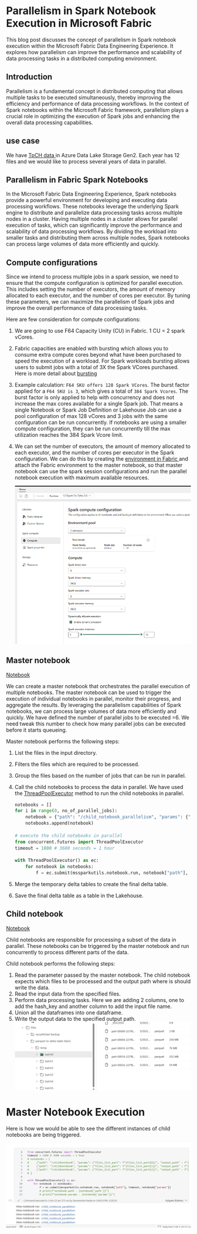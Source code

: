 # Parallelism in Spark Notebook Execution in Microsoft Fabric

This blog post discusses the concept of parallelism in Spark notebook execution within the Microsoft Fabric Data Engineering Experience. It explores how parallelism can improve the performance and scalability of data processing tasks in a distributed computing environment.

## Introduction

Parallelism is a fundamental concept in distributed computing that allows multiple tasks to be executed simultaneously, thereby improving the efficiency and performance of data processing workflows. In the context of Spark notebooks within the Microsoft Fabric framework, parallelism plays a crucial role in optimizing the execution of Spark jobs and enhancing the overall data processing capabilities.

## use case

We have [TpCH data ](https://www.nyc.gov/site/tlc/about/tlc-trip-record-data.page) in Azure Data Lake Storage Gen2. Each year has 12 files and we would like to process several years of data in parallel. 

## Parallelism in Fabric Spark Notebooks

In the Microsoft Fabric Data Engineering Experience, Spark notebooks provide a powerful environment for developing and executing data processing workflows. These notebooks leverage the underlying Spark engine to distribute and parallelize data processing tasks across multiple nodes in a cluster.
Having multiple nodes in a cluster allows for parallel execution of tasks, which can significantly improve the performance and scalability of data processing workflows. By dividing the workload into smaller tasks and distributing them across multiple nodes, Spark notebooks can process large volumes of data more efficiently and quickly.

## Compute configurations

Since we intend to process multiple jobs in a spark session, we need to ensure that the compute configuration is optimized for parallel execution. This includes setting the number of executors, the amount of memory allocated to each executor, and the number of cores per executor. By tuning these parameters, we can maximize the parallelism of Spark jobs and improve the overall performance of data processing tasks.

Here are few consideration for compute configurations:
1) We are going to use F64 Capacity Unity (CU) in Fabric. 1 CU = 2 spark vCores. 
2) Fabric capacities are enabled with bursting which allows you to consume extra compute cores beyond what have been purchased to speed the execution of a workload. For Spark workloads bursting allows users to submit jobs with a total of 3X the Spark VCores purchased. Here is more detail about [bursting](https://learn.microsoft.com/en-us/fabric/data-engineering/spark-job-concurrency-and-queueing#concurrency-throttling-and-queueing)
3) Example calculation: `F64 SKU offers 128 Spark VCores`. The burst factor applied for a `F64 SKU is 3`, which gives a total of `384 Spark Vcores`. The burst factor is only applied to help with concurrency and does not increase the max cores available for a single Spark job. That means a single Notebook or Spark Job Definition or Lakehouse Job can use a pool configuration of max 128 vCores and 3 jobs with the same configuration can be run concurrently. If notebooks are using a smaller compute configuration, they can be run concurrently till the max utilization reaches the 384 Spark Vcore limit.
4) We can set the number of executors, the amount of memory allocated to each executor, and the number of cores per executor in the Spark configuration. We can do this by creating the [environment in Fabric ](https://learn.microsoft.com/en-us/fabric/data-engineering/workspace-admin-settings#environment)and attach the Fabric environment to the master notebook, so that master notebook can use the spark session configurations and run the parallel notebook execution with maximum available resources.


    ![alt text](.images\environment_image.png)

## Master notebook

[Notebook](dataEngineering\Lakehouse\parallelism_in_notebooks\readme.md)

We can create a master notebook that orchestrates the parallel execution of multiple notebooks. The master notebook can be used to trigger the execution of individual notebooks in parallel, monitor their progress, and aggregate the results. By leveraging the parallelism capabilities of Spark notebooks, we can process large volumes of data more efficiently and quickly. We have defined the number of parallel jobs to be executed =6. We need tweak this number to check how many parallel jobs can be executed before it starts queueing. 

Master notebook performs the following steps: 

1. List the files in the input directory.
2. Filters the files which are required to be processed.
3. Group the files based on the number of jobs that can be run in parallel.
4. Call the child notebooks to process the data in parallel. We have used the [ThreadPoolExecutor](https://docs.python.org/3/library/concurrent.futures.html) method to run the child notebooks in parallel.
    ```python
    notebooks = []
    for i in range(0, no_of_parallel_jobs):
        notebook = {"path": "/child_notebook_parallelism", "params": {"files_list_part": f"{files_list_part[i]}", "output_path" : f"{output_path}/temp/batch{i}"}}
        notebooks.append(notebook)

    # execute the child notebooks in parallel
    from concurrent.futures import ThreadPoolExecutor
    timeout = 1800 # 3600 seconds = 1 hour

    with ThreadPoolExecutor() as ec:
        for notebook in notebooks:
            f = ec.submit(mssparkutils.notebook.run, notebook["path"], timeout, notebook["params"])
    ```

5. Merge the temporary delta tables to create the final delta table.
6. Save the final delta table as a table in the Lakehouse.

## Child notebook

[Notebook](dataEngineering\Lakehouse\parallelism_in_notebooks\child_notebook_parallelism.ipynb)

Child notebooks are responsible for processing a subset of the data in parallel. These notebooks can be triggered by the master notebook and run concurrently to process different parts of the data. 

Child notebook performs the following steps:
1. Read the parameter passed by the master notebook. The child notebook expects which files to be processed and the output path where is should write the data.
2. Read the input data from the specified files.
3. Perform data processing tasks. Here we are adding 2 columns, one to add the hash_key and another column to add the input file name.
4. Union all the dataframes into one dataframe.
5. Write the output data to the specified output path.
    ![alt text](.images/Child_notebook_post_execution_files.png)

# Master Notebook Execution

Here is how we would be able to see the different instances of child notebooks are being triggered.

![alt text](.images/child_notebook_Execution_image.png)